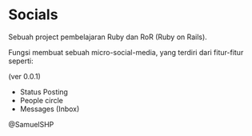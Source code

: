 # Socials

Sebuah project pembelajaran Ruby dan RoR (Ruby on Rails).

Fungsi membuat sebuah micro-social-media, yang terdiri dari fitur-fitur seperti:

(ver 0.0.1)

- Status Posting
- People circle
- Messages (Inbox)

@SamuelSHP
